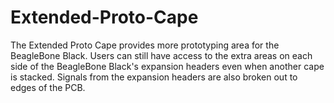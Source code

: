 Extended-Proto-Cape
===================

The Extended Proto Cape provides more prototyping area for the BeagleBone Black. Users can still have access to the extra areas on each side of the BeagleBone Black's expansion headers even when another cape is stacked. Signals from the expansion headers are also broken out to edges of the PCB.
